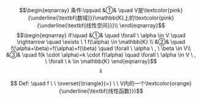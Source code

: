 $$\begin{eqnarray}
条件:\qquad 
&①& \quad V是\textcolor{pink}{\underline{\textbf{数域}}}\mathbb{K}上的\textcolor{pink}{\underline{\textbf{线性空间}}}\\
\end{eqnarray}$$
$$\begin{eqnarray}
if:\quad
&①& \quad \forall \ \alpha \in V  \quad \rightarrow \quad \exists \ 1 f(\alpha) \in \mathbb{K} \\
&②& \quad f(\alpha+\beta)=f(\alpha)+f(\beta) \quad \forall \ \alpha \ , \ \beta \in V\\
&③& \quad f(k \cdot \alpha)=k \cdot f(\alpha) \quad \forall \ \alpha \in V \ , \ \forall \ k \in \mathbb{K}
\end{eqnarray}$$
$$\quad \Downarrow \quad $$

$$ Def: \quad f  \ \  \overset{\triangle}{=} \ \ V内的一个\textcolor{orange}{\underline{\textbf{线性函数}}}$$

